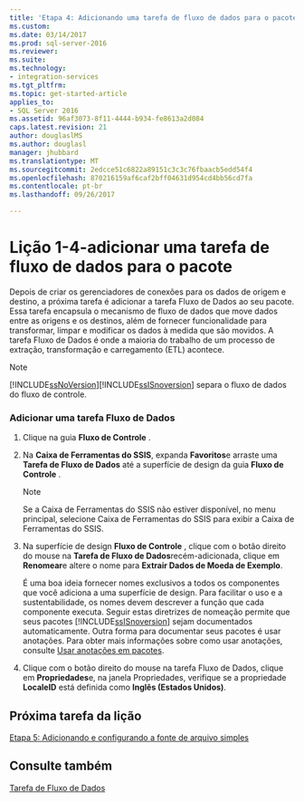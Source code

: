 ```yaml
---
title: 'Etapa 4: Adicionando uma tarefa de fluxo de dados para o pacote | Microsoft Docs'
ms.custom: 
ms.date: 03/14/2017
ms.prod: sql-server-2016
ms.reviewer: 
ms.suite: 
ms.technology:
- integration-services
ms.tgt_pltfrm: 
ms.topic: get-started-article
applies_to:
- SQL Server 2016
ms.assetid: 96af3073-8f11-4444-b934-fe8613a2d084
caps.latest.revision: 21
author: douglaslMS
ms.author: douglasl
manager: jhubbard
ms.translationtype: MT
ms.sourcegitcommit: 2edcce51c6822a89151c3c3c76fbaacb5edd54f4
ms.openlocfilehash: 870216159af6caf2bff04631d954cd4bb56cd7fa
ms.contentlocale: pt-br
ms.lasthandoff: 09/26/2017

---
```

# <a name="lesson-1-4---adding-a-data-flow-task-to-the-package"></a>Lição 1-4-adicionar uma tarefa de fluxo de dados para o pacote
Depois de criar os gerenciadores de conexões para os dados de origem e destino, a próxima tarefa é adicionar a tarefa Fluxo de Dados ao seu pacote. Essa tarefa encapsula o mecanismo de fluxo de dados que move dados entre as origens e os destinos, além de fornecer funcionalidade para transformar, limpar e modificar os dados à medida que são movidos. A tarefa Fluxo de Dados é onde a maioria do trabalho de um processo de extração, transformação e carregamento (ETL) acontece.  
  
> [!NOTE]  
> [!INCLUDE[ssNoVersion](../includes/ssnoversion-md.md)][!INCLUDE[ssISnoversion](../includes/ssisnoversion-md.md)] separa o fluxo de dados do fluxo de controle.  
  
### <a name="to-add-a-data-flow-task"></a>Adicionar uma tarefa Fluxo de Dados  
  
1.  Clique na guia **Fluxo de Controle** .  
  
2.  Na **Caixa de Ferramentas do SSIS**, expanda **Favoritos**e arraste uma **Tarefa de Fluxo de Dados** até a superfície de design da guia **Fluxo de Controle** .  
  
    > [!NOTE]  
    > Se a Caixa de Ferramentas do SSIS não estiver disponível, no menu principal, selecione Caixa de Ferramentas do SSIS para exibir a Caixa de Ferramentas do SSIS.  
  
3.  Na superfície de design **Fluxo de Controle** , clique com o botão direito do mouse na **Tarefa de Fluxo de Dados**recém-adicionada, clique em **Renomear**e altere o nome para **Extrair Dados de Moeda de Exemplo**.  
  
    É uma boa ideia fornecer nomes exclusivos a todos os componentes que você adiciona a uma superfície de design. Para facilitar o uso e a sustentabilidade, os nomes devem descrever a função que cada componente executa. Seguir estas diretrizes de nomeação permite que seus pacotes [!INCLUDE[ssISnoversion](../includes/ssisnoversion-md.md)] sejam documentados automaticamente. Outra forma para documentar seus pacotes é usar anotações. Para obter mais informações sobre como usar anotações, consulte [Usar anotações em pacotes](../integration-services/use-annotations-in-packages.md).  
  
4.  Clique com o botão direito do mouse na tarefa Fluxo de Dados, clique em **Propriedades**e, na janela Propriedades, verifique se a propriedade **LocaleID** está definida como **Inglês (Estados Unidos)**.  
  
## <a name="next-task-in-lesson"></a>Próxima tarefa da lição  
[Etapa 5: Adicionando e configurando a fonte de arquivo simples](../integration-services/lesson-1-5-adding-and-configuring-the-flat-file-source.md)  
  
## <a name="see-also"></a>Consulte também  
[Tarefa de Fluxo de Dados](../integration-services/control-flow/data-flow-task.md)  
  
  
  

